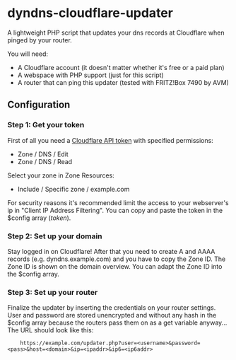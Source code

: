 # dyndns-cloudflare-updater
A lightweight PHP script that updates your dns records at Cloudflare when pinged by your router.

You will need:
- A Cloudflare account (it doesn't matter whether it's free or a paid plan)
- A webspace with PHP support (just for this script)
- A router that can ping this updater (tested with FRITZ!Box 7490 by AVM)

## Configuration
### Step 1: Get your token
First of all you need a [Cloudflare API token](https://dash.cloudflare.com/profile/api-tokens) with specified permissions: 
- Zone / DNS / Edit
- Zone / DNS / Read

Select your zone in Zone Resources:
- Include / Specific zone / example.com

For security reasons it's recommended limit the access to your webserver's ip in "Client IP Address Filtering". You can copy and paste the token in the $config array (*token*). 

### Step 2: Set up your domain
Stay logged in on Cloudflare! After that you need to create A and AAAA records (e.g. dyndns.example.com) and you have to copy the Zone ID. The Zone ID is shown on the domain overview. You can adapt the Zone ID into the $config array.

### Step 3: Set up your router
Finalize the updater by inserting the credentials on your router settings. User and password are stored unencrypted and without any hash in the $config array because the routers pass them on as a get variable anyway... The URL should look like this:

        https://example.com/updater.php?user=<username>&password=<pass>&host=<domain>&ip=<ipaddr>&ip6=<ip6addr>


